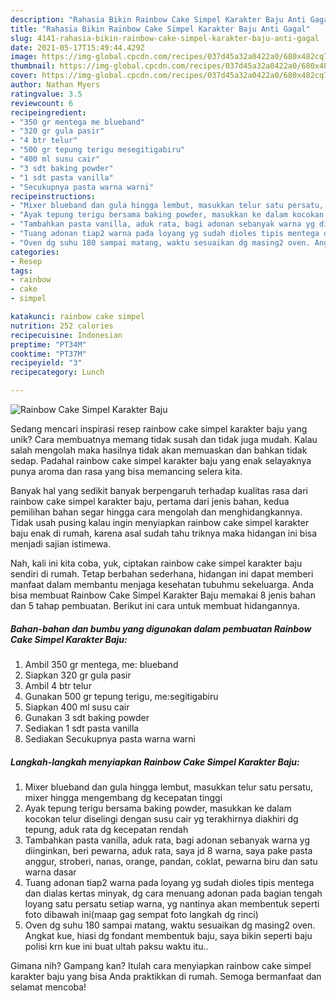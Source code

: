 ```yaml
---
description: "Rahasia Bikin Rainbow Cake Simpel Karakter Baju Anti Gagal"
title: "Rahasia Bikin Rainbow Cake Simpel Karakter Baju Anti Gagal"
slug: 4141-rahasia-bikin-rainbow-cake-simpel-karakter-baju-anti-gagal
date: 2021-05-17T15:49:44.429Z
image: https://img-global.cpcdn.com/recipes/037d45a32a0422a0/680x482cq70/rainbow-cake-simpel-karakter-baju-foto-resep-utama.jpg
thumbnail: https://img-global.cpcdn.com/recipes/037d45a32a0422a0/680x482cq70/rainbow-cake-simpel-karakter-baju-foto-resep-utama.jpg
cover: https://img-global.cpcdn.com/recipes/037d45a32a0422a0/680x482cq70/rainbow-cake-simpel-karakter-baju-foto-resep-utama.jpg
author: Nathan Myers
ratingvalue: 3.5
reviewcount: 6
recipeingredient:
- "350 gr mentega me blueband"
- "320 gr gula pasir"
- "4 btr telur"
- "500 gr tepung terigu mesegitigabiru"
- "400 ml susu cair"
- "3 sdt baking powder"
- "1 sdt pasta vanilla"
- "Secukupnya pasta warna warni"
recipeinstructions:
- "Mixer blueband dan gula hingga lembut, masukkan telur satu persatu, mixer hingga mengembang dg kecepatan tinggi"
- "Ayak tepung terigu bersama baking powder, masukkan ke dalam kocokan telur diselingi dengan susu cair yg terakhirnya diakhiri dg tepung, aduk rata dg kecepatan rendah"
- "Tambahkan pasta vanilla, aduk rata, bagi adonan sebanyak warna yg diinginkan, beri pewarna, aduk rata, saya jd 8 warna, saya pake pasta anggur, stroberi, nanas, orange, pandan, coklat, pewarna biru dan satu warna dasar"
- "Tuang adonan tiap2 warna pada loyang yg sudah dioles tipis mentega dan dialas kertas minyak, dg cara menuang adonan pada bagian tengah loyang satu persatu setiap warna, yg nantinya akan membentuk seperti foto dibawah ini(maap gag sempat foto langkah dg rinci)"
- "Oven dg suhu 180 sampai matang, waktu sesuaikan dg masing2 oven. Angkat kue, hiasi dg fondant membentuk baju, saya bikin seperti baju polisi krn kue ini buat ultah paksu waktu itu.."
categories:
- Resep
tags:
- rainbow
- cake
- simpel

katakunci: rainbow cake simpel 
nutrition: 252 calories
recipecuisine: Indonesian
preptime: "PT34M"
cooktime: "PT37M"
recipeyield: "3"
recipecategory: Lunch

---
```



![Rainbow Cake Simpel Karakter Baju](https://img-global.cpcdn.com/recipes/037d45a32a0422a0/680x482cq70/rainbow-cake-simpel-karakter-baju-foto-resep-utama.jpg)

Sedang mencari inspirasi resep rainbow cake simpel karakter baju yang unik? Cara membuatnya memang tidak susah dan tidak juga mudah. Kalau salah mengolah maka hasilnya tidak akan memuaskan dan bahkan tidak sedap. Padahal rainbow cake simpel karakter baju yang enak selayaknya punya aroma dan rasa yang bisa memancing selera kita.



Banyak hal yang sedikit banyak berpengaruh terhadap kualitas rasa dari rainbow cake simpel karakter baju, pertama dari jenis bahan, kedua pemilihan bahan segar hingga cara mengolah dan menghidangkannya. Tidak usah pusing kalau ingin menyiapkan rainbow cake simpel karakter baju enak di rumah, karena asal sudah tahu triknya maka hidangan ini bisa menjadi sajian istimewa.


Nah, kali ini kita coba, yuk, ciptakan rainbow cake simpel karakter baju sendiri di rumah. Tetap berbahan sederhana, hidangan ini dapat memberi manfaat dalam membantu menjaga kesehatan tubuhmu sekeluarga. Anda bisa membuat Rainbow Cake Simpel Karakter Baju memakai 8 jenis bahan dan 5 tahap pembuatan. Berikut ini cara untuk membuat hidangannya.

<!--inarticleads1-->

##### Bahan-bahan dan bumbu yang digunakan dalam pembuatan Rainbow Cake Simpel Karakter Baju:

1. Ambil 350 gr mentega, me: blueband
1. Siapkan 320 gr gula pasir
1. Ambil 4 btr telur
1. Gunakan 500 gr tepung terigu, me:segitigabiru
1. Siapkan 400 ml susu cair
1. Gunakan 3 sdt baking powder
1. Sediakan 1 sdt pasta vanilla
1. Sediakan Secukupnya pasta warna warni




<!--inarticleads2-->

##### Langkah-langkah menyiapkan Rainbow Cake Simpel Karakter Baju:

1. Mixer blueband dan gula hingga lembut, masukkan telur satu persatu, mixer hingga mengembang dg kecepatan tinggi
1. Ayak tepung terigu bersama baking powder, masukkan ke dalam kocokan telur diselingi dengan susu cair yg terakhirnya diakhiri dg tepung, aduk rata dg kecepatan rendah
1. Tambahkan pasta vanilla, aduk rata, bagi adonan sebanyak warna yg diinginkan, beri pewarna, aduk rata, saya jd 8 warna, saya pake pasta anggur, stroberi, nanas, orange, pandan, coklat, pewarna biru dan satu warna dasar
1. Tuang adonan tiap2 warna pada loyang yg sudah dioles tipis mentega dan dialas kertas minyak, dg cara menuang adonan pada bagian tengah loyang satu persatu setiap warna, yg nantinya akan membentuk seperti foto dibawah ini(maap gag sempat foto langkah dg rinci)
1. Oven dg suhu 180 sampai matang, waktu sesuaikan dg masing2 oven. Angkat kue, hiasi dg fondant membentuk baju, saya bikin seperti baju polisi krn kue ini buat ultah paksu waktu itu..




Gimana nih? Gampang kan? Itulah cara menyiapkan rainbow cake simpel karakter baju yang bisa Anda praktikkan di rumah. Semoga bermanfaat dan selamat mencoba!
